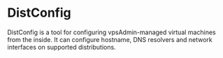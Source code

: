# DistConfig
DistConfig is a tool for configuring vpsAdmin-managed virtual machines from the
inside. It can configure hostname, DNS resolvers and network interfaces
on supported distributions.
